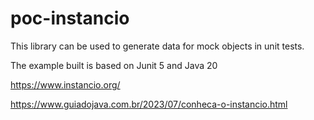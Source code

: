 # poc-instancio


This library can be used to generate data for mock objects in unit tests.

The example built is based on Junit 5 and Java 20

https://www.instancio.org/

https://www.guiadojava.com.br/2023/07/conheca-o-instancio.html
